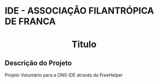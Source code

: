 # IDE - ASSOCIAÇÃO FILANTRÓPICA DE FRANCA 
<h1 align="center"> Titulo </h1>

## Descrição do Projeto
Projeto Voluntário para a ONG IDE através da FreeHelper

